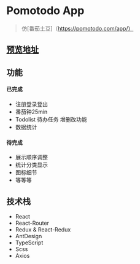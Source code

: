 # Pomotodo App
> 仿[番茄土豆]（https://pomotodo.com/app/）

## [预览地址](https://glen-ni.github.io/pomotodo-app/)

## 功能
#### 已完成
- 注册登录登出
- 番茄钟25min
- Todolist 待办任务 增删改功能
- 数据统计
#### 待完成
- 展示顺序调整
- 统计分类显示
- 图标细节
- 等等等

## 技术栈
- React
- React-Router
- Redux & React-Redux
- AntDesign
- TypeScript
- Scss
- Axios
  